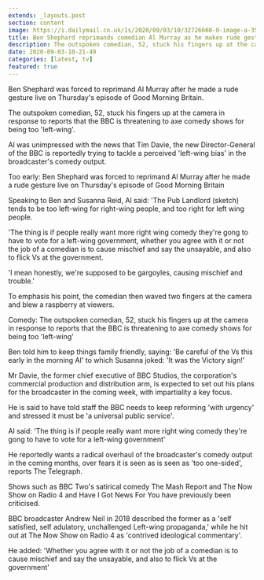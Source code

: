 ```yaml
---
extends: _layouts.post
section: content
image: https://i.dailymail.co.uk/1s/2020/09/03/10/32726660-0-image-a-35_1599124675591.jpg 
title: Ben Shephard reprimands comedian Al Murray as he makes rude gesture live on Good Morning Britain  
description: The outspoken comedian, 52, stuck his fingers up at the camera in response to reports that the BBC is threatening to axe comedy shows for being too left-wing. 
date: 2020-09-03-10-21-49 
categories: [latest, tv] 
featured: true 
--- 
```

Ben Shephard was forced to reprimand Al Murray after he made a rude gesture live on Thursday's episode of Good Morning Britain. 

The outspoken comedian, 52, stuck his fingers up at the camera in response to reports that the BBC is threatening to axe comedy shows for being too 'left-wing'. 

Al was unimpressed with the news that Tim Davie, the new Director-General of the BBC is reportedly trying to tackle a perceived 'left-wing bias' in the broadcaster's comedy output.  

Too early: Ben Shephard was forced to reprimand Al Murray after he made a rude gesture live on Thursday's episode of Good Morning Britain

Speaking to Ben and Susanna Reid, Al said: 'The Pub Landlord (sketch) tends to be too left-wing for right-wing people, and too right for left wing people.

'The thing is if people really want more right wing comedy they're gong to have to vote for a left-wing government, whether you agree with it or not the job of a comedian is to cause mischief and say the unsayable, and also to flick Vs at the government.

'I mean honestly, we're supposed to be gargoyles, causing mischief and trouble.'

To emphasis his point, the comedian then waved two fingers at the camera and blew a raspberry at viewers.

Comedy: The outspoken comedian, 52, stuck his fingers up at the camera in response to reports that the BBC is threatening to axe comedy shows for being too 'left-wing'

Ben told him to keep things family friendly, saying: 'Be careful of the Vs this early in the morning Al' to which Susanna joked: 'It was the Victory sign!'  

Mr Davie, the former chief executive of BBC Studios, the corporation's commercial production and distribution arm, is expected to set out his plans for the broadcaster in the coming week, with impartiality a key focus. 

He is said to have told staff the BBC needs to keep reforming 'with urgency' and stressed it must be 'a universal public service'. 

Al said: 'The thing is if people really want more right wing comedy they're gong to have to vote for a left-wing government'

He reportedly wants a radical overhaul of the broadcaster's comedy output in the coming months, over fears it is seen as is seen as 'too one-sided', reports The Telegraph.

Shows such as BBC Two's satirical comedy The Mash Report and The Now Show on Radio 4 and Have I Got News For You have previously been criticised.

BBC broadcaster Andrew Neil in 2018 described the former as a 'self satisfied, self adulatory, unchallenged Left-wing propaganda,' while he hit out at The Now Show on Radio 4 as 'contrived ideological commentary'. 

He added: 'Whether you agree with it or not the job of a comedian is to cause mischief and say the unsayable, and also to flick Vs at the government'

